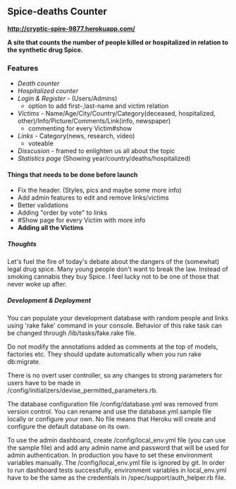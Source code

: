## Spice-deaths Counter

**http://cryptic-spire-9877.herokuapp.com/**

**A site that counts the number of people killed or hospitalized in relation to the synthetic drug Spice.**

### Features

* *Death counter*
* *Hospitalized counter*
* *Login & Register* - (Users/Admins)
  * option to add first-,last-name and victim relation
* *Victims* - Name/Age/City/Country/Category(deceased, hospitalized, other)/Info/Picture/Comments/Link(info, newspaper)
  * commenting for every Victim#show
* *Links* - Category(news, research, video)
  * voteable
* *Disscusion* - framed to enlighten us all about the topic
* *Statistics page* (Showing year/country/deaths/hospitalized)

#### Things that needs to be done before launch

* Fix the header. (Styles, pics and maybe some more info)
* Add admin features to edit and remove links/victims
* Better validations
* Adding "order by vote" to links
* #Show page for every Victim with more info
* **Adding all the Victims**

##### Thoughts

Let's fuel the fire of today's debate about the dangers of the (somewhat) legal drug spice.
Many young people don't want to break the law. Instead of smoking cannabis they buy Spice.
I feel lucky not to be one of those that never woke up after.

##### Development & Deployment

You can populate your development database with random people and links using
'rake fake' command in your console. Behavior of this rake task can be changed through
/lib/tasks/fake.rake file.

Do not modify the annotations added as comments at the top of models, factories etc.
They should update automatically when you run rake db:migrate.

There is no overt user controller, so any changes to strong parameters for users have
to be made in /config/initializers/devise_permitted_parameters.rb.

The database configuration file /config/database.yml was removed from version control.
You can rename and use the database.yml.sample file locally or configure your own.
No file means that Heroku will create and configure the default database on its own.

To use the admin dashboard, create /config/local_env.yml file (you can use the sample file)
and add any admin name and password that will be used for admin authentication. In
production you have to set these environment variables manually. The /config/local_env.yml
file is ignored by git. In order to run dashboard tests successfully, environment variables
in local_env.yml have to be the same as the credentials in /spec/support/auth_helper.rb file.
